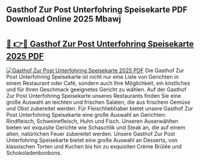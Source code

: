## Gasthof Zur Post Unterfohring Speisekarte PDF Download Online 2025 Mbawj

# <h2><a href="http://gcd809.nevu.top/?p=Gasthof+Zur+Post+Unterfohring+Speisekarte">🔗 👉🔴 Gasthof Zur Post Unterfohring Speisekarte 2025 PDF</a></h2>

[![Gasthof Zur Post Unterfohring Speisekarte 2025 PDF](https://i.imgur.com/dBaPXMq.png)](http://gcd809.nevu.top/?p=Gasthof+Zur+Post+Unterfohring+Speisekarte)
Die Gasthof Zur Post Unterfohring Speisekarte ist nicht nur eine Liste von Gerichten in einem Restaurant oder Café, sondern auch Ihre Möglichkeit, ein köstliches und für Ihren Geschmack geeignetes Gericht zu wählen. Auf der Gasthof Zur Post Unterfohring Speisekarte unseres Restaurants finden Sie eine große Auswahl an leichten und frischen Salaten, die aus frischem Gemüse und Obst zubereitet werden. Für Fleischliebhaber bietet unsere Gasthof Zur Post Unterfohring Speisekarte eine große Auswahl an Gerichten: Rindfleisch, Schweinefleisch, Huhn und Fisch. Unseren Auserwählten bieten wir exquisite Gerichte wie Schaschlik und Steak an, die auf einem alten, natürlichen Feuer zubereitet werden. Unsere Gasthof Zur Post Unterfohring Speisekarte bietet eine große Auswahl an Desserts, von klassischen Torten und Kuchen bis hin zu exquisiten Crème Brûlée und Schokoladenbonbons.
